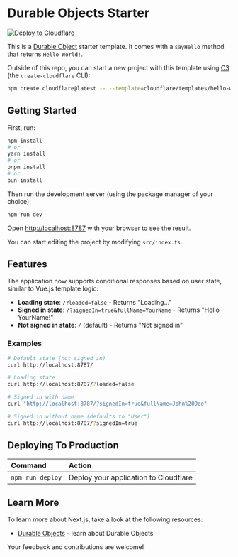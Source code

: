# Durable Objects Starter

[![Deploy to Cloudflare](https://deploy.workers.cloudflare.com/button)](https://deploy.workers.cloudflare.com/?url=https://github.com/cloudflare/templates/tree/main/hello-world-do-template)

<!-- dash-content-start -->

This is a [Durable Object](https://developers.cloudflare.com/durable-objects/) starter template. It comes with a `sayHello` method that returns `Hello World!`.

<!-- dash-content-end -->

Outside of this repo, you can start a new project with this template using [C3](https://developers.cloudflare.com/pages/get-started/c3/) (the `create-cloudflare` CLI):

```bash
npm create cloudflare@latest -- --template=cloudflare/templates/hello-world-do-template
```

## Getting Started

First, run:

```bash
npm install
# or
yarn install
# or
pnpm install
# or
bun install
```

Then run the development server (using the package manager of your choice):

```bash
npm run dev
```

Open [http://localhost:8787](http://localhost:8787) with your browser to see the result.

You can start editing the project by modifying `src/index.ts`.

## Features

The application now supports conditional responses based on user state, similar to Vue.js template logic:

- **Loading state**: `/?loaded=false` - Returns "Loading..."
- **Signed in state**: `/?signedIn=true&fullName=YourName` - Returns "Hello YourName!"
- **Not signed in state**: `/` (default) - Returns "Not signed in"

### Examples

```bash
# Default state (not signed in)
curl http://localhost:8787/

# Loading state
curl http://localhost:8787/?loaded=false

# Signed in with name
curl "http://localhost:8787/?signedIn=true&fullName=John%20Doe"

# Signed in without name (defaults to "User")
curl http://localhost:8787/?signedIn=true
```

## Deploying To Production

| Command          | Action                                |
| :--------------- | :------------------------------------ |
| `npm run deploy` | Deploy your application to Cloudflare |

## Learn More

To learn more about Next.js, take a look at the following resources:

- [Durable Objects](https://developers.cloudflare.com/durable-objects/) - learn about Durable Objects

Your feedback and contributions are welcome!

